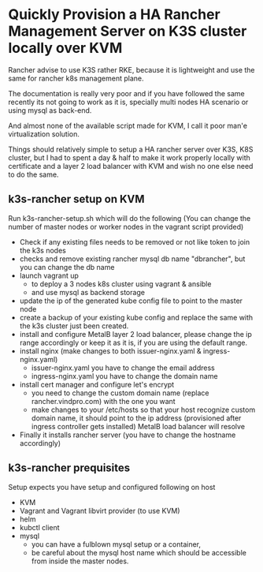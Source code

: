 # Quickly Provision a HA Rancher Management Server on K3S cluster locally over KVM
Rancher advise to use K3S rather RKE, because it is lightweight and use the same for rancher k8s management plane.

The documentation is really very poor and if you have followed the same recently its not going to work as it is, specially multi nodes HA scenario or using mysql as back-end.

And almost none of the available script made for KVM, I call it poor man'e virtualization solution.

Things should relatively simple to setup a HA rancher server over K3S, K8S cluster, but I had to spent a day & half to make it work properly locally with certificate and a layer 2 load balancer with KVM and wish no one else need to do the same.


## k3s-rancher setup on KVM
Run k3s-rancher-setup.sh which will do the following (You can change the number of master nodes or worker nodes in the vagrant script provided)

- Check if any existing files needs to be removed or not like token to join the k3s nodes
- checks and remove existing rancher mysql db name "dbrancher", but you can change the db name
- launch vagrant up 
    - to deploy a 3 nodes k8s cluster using vagrant & ansible 
    - and use mysql as backend storage
- update the ip of the generated kube config file to point to the master node
- create a backup of your existing kube config and replace the same with the k3s cluster just been created.
- install and configure MetalB layer 2 load balancer, please change the ip range accordingly or keep it as it is, if you are using the default range.
- install nginx (make changes to both issuer-nginx.yaml & ingress-nginx.yaml)
    - issuer-nginx.yaml you have to change the email address
    - ingress-nginx.yaml you have to change the domain name
- install cert manager and configure let's encrypt
    - you need to change the custom domain name (replace rancher.vindpro.com) with the one you want
    - make changes to your /etc/hosts so that your host recognize custom domain name, it should point to the ip address (provisioned after ingress controller gets installed) MetalB load balancer will resolve
- Finally it installs rancher server (you have to change the hostname accordingly)

## k3s-rancher prequisites 
Setup expects you have setup and configured following on host
- KVM
- Vagrant and Vagrant libvirt provider (to use KVM)
- helm
- kubctl client
- mysql
    - you can have a fulblown mysql setup or a container, 
    - be careful about the mysql host name which should be accessible from inside the master nodes.
